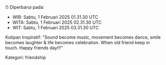 ⏰ Diperbarui pada:
- WIB: Sabtu, 1 Februari 2025 01.31.30 UTC
- WITA: Sabtu, 1 Februari 2025 02.31.30 UTC
- WIT: Sabtu, 1 Februari 2025 03.31.30 UTC

Kutipan Inspiratif:
"Sound become music, movement becomes dance, smile becomes laughter & life becomes celebration. When old friend keep in touch. Happy friends day!!!"


Kategori: friendship

